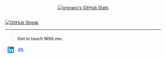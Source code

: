 <p align="center">
<a href="https://awesome-github-stats.azurewebsites.net/index.html??cardType=github&theme=ocean-dark">    <img  alt="orsnaro's GitHub Stats" src="https://awesome-github-stats.azurewebsites.net/user-stats/orsnaro?cardType=github&theme=ocean-dark" />  
</a> </p>


&emsp; &emsp; &emsp; &emsp; &emsp; &emsp; &emsp; &emsp; &emsp; &emsp; &emsp; &emsp; &ensp;   
[![GitHub Streak](https://streak-stats.demolab.com/?user=orsnaro&theme=buefy-dark)](https://git.io/streak-stats)


  
---

> #### Get in touch With me: 

&nbsp; [![Linkedin](https://github.com/orsnaro/orsnaro/blob/main/linkedin20.png)](https://www.linkedin.com/in/omar-rashad-72815b217/) &nbsp; [![Discord](https://github.com/orsnaro/orsnaro/blob/main/discord20.png)](https://discord.com/invite/TzuY4j6qpF)




